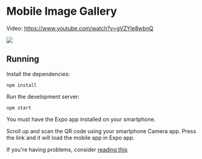 # Mobile Image Gallery

Video: <https://www.youtube.com/watch?v=gVZYIe8wbnQ>

<a href="https://www.youtube.com/watch?v=gVZYIe8wbnQ">
  <img src="https://img.youtube.com/vi/gVZYIe8wbnQ/0.jpg">
</a>

## Running

Install the dependencies:

```
npm install
```

Run the development server:

```
npm start
```

You must have the Expo app installed on your smartphone.

Scroll up and scan the QR code using your smartphone Camera app. Press the link and it will load the mobile app in Expo app.

If you're having problems, consider [reading this](../using-react-native/README.md)
